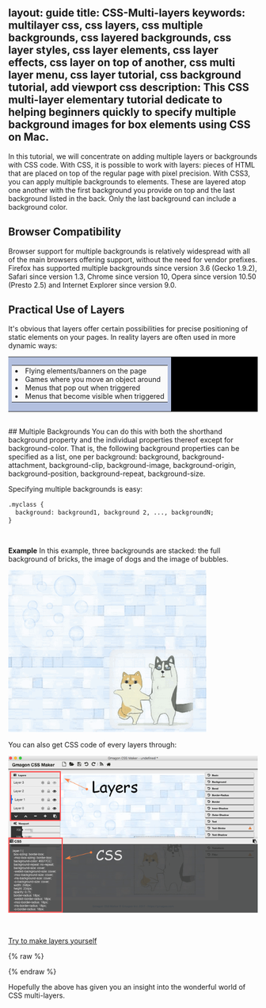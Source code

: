 layout: guide
title: CSS-Multi-layers 
keywords: multilayer css, css layers, css multiple backgrounds, css layered backgrounds, css layer styles, css layer elements, css layer effects, css layer on top of another, css multi layer menu, css layer tutorial, css background tutorial, 	add viewport css
description: This CSS multi-layer elementary tutorial dedicate to helping beginners quickly to specify multiple background images for box elements using CSS on Mac. 
---
In this tutorial, we will concentrate on adding multiple layers or backgrounds with CSS code. With CSS, it is possible to work with layers: pieces of HTML that are placed on top of the regular page with pixel precision. With CSS3, you can apply multiple backgrounds to elements. These are layered atop one another with the first background you provide on top and the last background listed in the back. Only the last background can include a background color.
<br>
## Browser Compatibility
Browser support for multiple backgrounds is relatively widespread with all of the main browsers offering support, without the need for vendor prefixes.
Firefox has supported multiple backgrounds since version 3.6 (Gecko 1.9.2), Safari since version 1.3, Chrome since version 10, Opera since version 10.50 (Presto 2.5) and Internet Explorer since version 9.0.
<br>
## Practical Use of Layers
It's obvious that layers offer certain possibilities for precise positioning of static elements on your pages.
In reality layers are often used in more dynamic ways:

<table border="0" cellspacing="0" cellpadding="0" bgcolor="#000000" align="center"><tbody><td bgcolor="#B3C0DF"><table border="0" cellspacing="0" cellpadding="0" bgcolor="#FAFAFA" width="550"><tbody><td class="table5"><!-- perl mysql php web host --><span class="fancyfirst">
<li>Flying elements/banners on the page</li>
<li>Games where you move an object around</li>
<li>Menus that pop out when triggered</li>
<li>Menus that become visible when triggered</li></ul>
</td></tr></tbody></table></td></tr></tbody></table>

<br>
## Multiple Backgrounds
You can do this with both the shorthand background property and the individual properties thereof except for background-color. That is, the following background properties can be specified as a list, one per background: background, background-attachment, background-clip, background-image, background-origin, background-position, background-repeat, background-size.

Specifying multiple backgrounds is easy:
<pre class="brush: css line-numbers  language-css"><code class=" language-css"><span class="token selector"><span class="token class">.myclass</span> </span><span class="token punctuation">{</span>
  <span class="token property">background</span><span class="token punctuation">:</span> background<span class="token number">1</span>, background <span class="token number">2</span>, <span class="token number">...</span>, backgroundN<span class="token punctuation">;</span>
<span class="token punctuation">}</span><span class="line-numbers-rows"><span></span><span></span><span></span></span></code></pre>

<br>

**Example**
In this example, three backgrounds are stacked: the full background of bricks, the image of dogs and the image of bubbles.

![](img/multi-layer.png)

You can also get CSS code of every layers through: 

![](img/multi-layer2.png)

<br>
<p><a href="https://gmagon.com/products/store/gmagon_css_maker/" target="_blank" class="button padding20">Try to make layers yourself</a></p>

{% raw %}
<link rel="stylesheet" href="./css/page.common.css">
{% endraw %}


Hopefully the above has given you an insight into the wonderful world of CSS multi-layers.